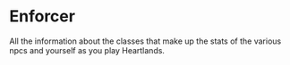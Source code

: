 # Enforcer


All the information about the classes that make up the stats of the various npcs and yourself as you play Heartlands.